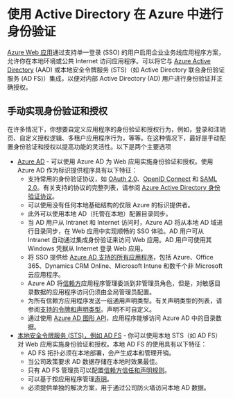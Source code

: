 <properties 
	pageTitle="使用 Active Directory 在 Azure 中进行身份验证" 
	description="了解部署到 Azure Web 应用的业务线应用程序的不同身份验证和授权选项" 
	services="app-service" 
	documentationCenter="" 
	authors="cephalin" 
	manager="wpickett" 
	editor="jimbe"/>

<tags
	ms.service="app-service"
	ms.date="02/26/2016" 
	wacn.date="04/26/2016"/>

# 使用 Active Directory 在 Azure 中进行身份验证 #

[Azure Web 应用](/documentation/services/web-sites/)通过支持单一登录 (SSO) 的用户启用企业业务线应用程序方案，允许你在本地环境或公共 Internet 访问应用程序。可以将它与 [Azure Active Directory](/home/features/identity/) (AAD) 或本地安全令牌服务 (STS)（如 Active Directory 联合身份验证服务 (AD FS)）集成，以便对内部 Active Directory (AD) 用户进行身份验证并正确授权。

## 手动实现身份验证和授权 ##

在许多情况下，你想要自定义应用程序的身份验证和授权行为，例如，登录和注销页、自定义授权逻辑、多租户应用程序行为，等等。在这种情况下，最好是手动配置身份验证和授权以提高功能的灵活性。以下是两个主要选项

-	[Azure AD](/documentation/articles/web-sites-dotnet-lob-application-azure-ad) - 可以使用 Azure AD 为 Web 应用实施身份验证和授权。使用 Azure AD 作为标识提供程序具有以下特征：
	-	支持常用的身份验证协议，如 [OAuth 2.0](http://oauth.net/2/)、[OpenID Connect](http://openid.net/connect/) 和 [SAML 2.0](http://en.wikipedia.org/wiki/SAML_2.0)。有关支持的协议的完整列表，请参阅 [Azure Active Directory 身份验证协议](http://msdn.microsoft.com/zh-cn/library/azure/dn151124.aspx)。
	-	可以使用没有任何本地基础结构的仅限 Azure 的标识提供者。
	-	此外可以使用本地 AD（托管在本地）配置目录同步。
	-	当 AD 用户从 Intranet 和 Internet 访问时，Azure AD 将从本地 AD 域进行目录同步，在 Web 应用中实现顺畅的 SSO 体验。AD 用户可从 Intranet 自动通过集成身份验证来访问 Web 应用。AD 用户可使用其 Windows 凭据从 Internet 登录 Web 应用。
	-	将 SSO 提供给 [Azure AD 支持的所有应用程序](/home/features/identity/)，包括 Azure、Office 365、Dynamics CRM Online、Microsoft Intune 和数千个非 Microsoft 云应用程序。 
	-	Azure AD 将[信赖方](http://en.wikipedia.org/wiki/Relying_party)应用程序管理委派到非管理员角色，但是，对敏感目录数据的应用程序访问仍须由全局管理员配置。
	-	为所有信赖方应用程序发送一组通用声明类型。有关声明类型的列表，请参阅[支持的令牌和声明类型](/documentation/articles/active-directory-token-and-claims)。声明不可自定义。
	-	通过使用 [Azure AD 图形 API](http://msdn.microsoft.com/zh-cn/library/azure/hh974476.aspx)，应用程序能够访问 Azure AD 中的目录数据。
-	[本地安全令牌服务 (STS)，例如 AD FS](/documentation/articles/web-sites-dotnet-lob-application-adfs) - 你可以使用本地 STS（如 AD FS）对 Web 应用实施身份验证和授权。本地 AD FS 的使用具有以下特征：
	-	AD FS 拓扑必须在本地部署，会产生成本和管理开销。
	-	当公司政策要求 AD 数据存储在本地时效果最佳。
	-	只有 AD FS 管理员可以配置[信赖方信任和声明规则](http://technet.microsoft.com/zh-cn/library/dd807108.aspx)。
	-	可以基于按应用程序管理[声明](http://technet.microsoft.com/zh-cn/library/ee913571.aspx)。
	-	必须提供单独的解决方案，用于通过公司防火墙访问本地 AD 数据。



<!---HONumber=79-->